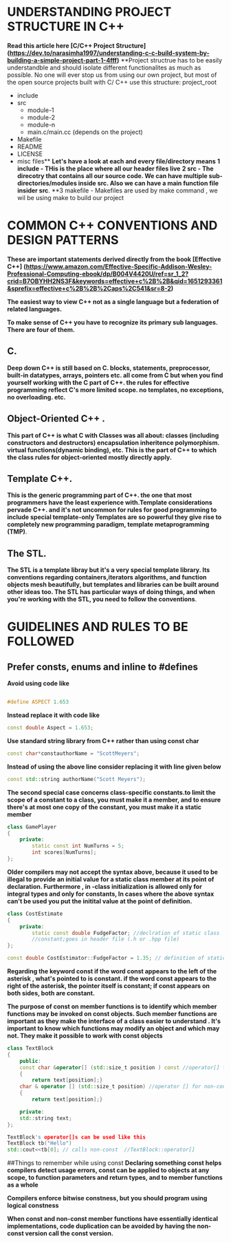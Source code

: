 # UNDERSTANDING PROJECT STRUCTURE IN C++
**Read this article here [C/C++ Project Structure] (https://dev.to/narasimha1997/understanding-c-c-build-system-by-building-a-simple-project-part-1-4fff)**
**Project structrue has to be easily understandble and should isolate different functionalites as much as possible.
No one will ever stop us from using our own project, but most of the open source projects built with C/ C++ use this structure:
project_root
  - include
  - src
      - module-1
      - module-2
      - module-n
      - main.c/main.cc (depends on the project)
  - Makefile
  - README
  - LICENSE
  - misc files**
**Let's have a look at each and every file/directory means**
**1 include - THis is the place where all our header files live**
**2 src - The direcotry that contains all our source code. We can have multiple sub-directories/modules inside src. Also we can have a main function file insider src**.
**3 makefile - Makefiles are used by make command , we wil be using make to build our project  

# COMMON C++ CONVENTIONS AND DESIGN PATTERNS 

**These are important statements derived directly from the book [Effective C++] (https://www.amazon.com/Effective-Specific-Addison-Wesley-Professional-Computing-ebook/dp/B004V4420U/ref=sr_1_2?crid=B7OBYHH2NS3F&keywords=effective+c%2B%2B&qid=1651293361&sprefix=effective+c%2B%2B%2Caps%2C541&sr=8-2)**

**The easiest way to view C++ not as a single language but a federation of related languages.**

**To make sense of C++ you have to recognize its primary sub languages. There are four of them.**


## C. 
**Deep down C++ is still based on C. blocks, statements, preprocessor, built-in datatypes, arrays, pointers etc.
all come from C but when you find yourself working with the C part of C++. the rules for effective programming 
reflect C's more limited scope. no templates, no exceptions, no overloading. etc.** 


## Object-Oriented C++ .
**This part of C++ is what C with Classes was all about: classes (including constructors and destructors) encapsulation
inheritence polymorphism. virtual functions(dynamic binding), etc. This is the part of C++ to which the class rules 
for object-oriented mostly directly apply.** 


## Template C++.
**This is the generic programming part of C++. the one that most programmers have the least experience with.Template
considerations pervade C++. and it's not uncommon for rules for good programming to include special template-only 
Templates are so powerful they give rise to completely new programming paradigm, template metaprogramming (TMP)**.


## The STL.
**The STL is a template libray but it's a very special template library. Its conventions regarding containers,iterators
algorithms, and function objects mesh beautifully, but templates and libraries can be built around other ideas too. 
The STL has particular ways of doing things, and when you're working with the STL, you need to follow the conventions**.


# GUIDELINES AND RULES TO BE FOLLOWED 


## Prefer consts, enums and inline to #defines 

**Avoid using code like**
```C++

#define ASPECT 1.653
```

**Instead replace it with code like**

``` C++
const double Aspect = 1.653;
```


**Use standard string library from C++ rather than using const char**
```C++
const char*constauthorName = "ScottMeyers";
```
**Instead of using the above line consider replacing it with line given below**
```C++
const std::string authorName("Scott Meyers");
```

**The second special case concerns class-specific constants.to limit the scope of a constant to a class,
you must make it a member, and to ensure there's at most one copy of the constant, you must make it a 
static member**
```C++
class GamePlayer
{
    private:
        static const int NumTurns = 5;
        int scores[NumTurns];
};
```

**Older compilers may not accept the syntax above, because it used to be illegal to provide an initial
value for a static class member at its point of declaration. Furthermore , in -class initialization is allowed
only for integral types and only for constants, In cases where the above syntax can't be used
you put the initital value at the point of definition.**

```C++
class CostEstimate
{
    private:
        static const double FudgeFactor; //declration of static class 
        //constant;goes in header file (.h or .hpp file)
};

const double CostEstimator::FudgeFactor = 1.35; // definition of static class constant goes in implementation file (.cpp file)

```
**Regarding the keyword const if the word const appears to the left of the asterisk , what's pointed to is constant.
if the word const appears to the right of the asterisk, the pointer itself is constant; if const appears on both sides,
both are constant.**

**The purpose of const on member functions is to identify which member functions may be invoked on const objects. 
Such member functions are important as they make the interface of a class easier to understand . It's important 
to know which functions may modify an object and which may not. They make it possible to work with const objects**

```C++
class TextBlock
{
    public:
    const char &operator[] (std::size_t position ) const //operator[] for const objects
    {
        return text[position];}
    char & operator [] (std::size_t position) //operator [] for non-const objects
    {
        return text[position];}

    private:
    std::string text;
};

TextBlock's operator[]s can be used like this
TextBlock tb("Hello")
std::cout<<tb[0]; // calls non-const  //TextBlock::operator[]
```

##Things to remember while using const 
**Declaring something const helps compilers detect usage errors, const can be applied to objects at any scope, to function parameters
and return types, and to member functions as a whole**

**Compilers enforce bitwise constness, but you should program using logical constness**

**When const and non-const member functions have essentially identical implementations, code duplication can be avoided by having the non-const version call the const version.**


